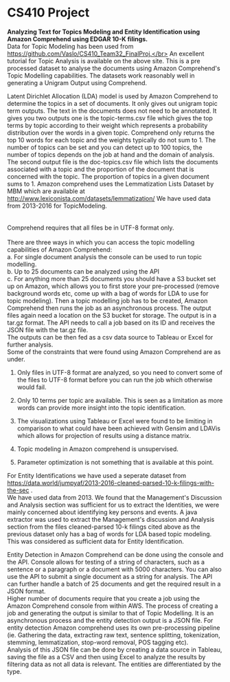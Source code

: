 # CS410 Project
<b>Analyzing Text for Topics Modeling and Entity Identification using Amazon Comprehend using EDGAR 10-K filings.</b></br>
Data for Topic Modeling has been used from https://github.com/Vaslo/CS410_Team32_FinalProj.</br>
An excellent tutorial for Topic Analysis is available on the above site. This is a pre processed dataset to analyse the documents using Amazon Comprehend's Topic Modelling capabilities. 
The datasets work reasonably well in generating a Unigram Output using Comprehend. <br>

Latent Dirichlet Allocation (LDA) model is used by Amazon Comprehend to determine the topics in a set of documents. It only gives out unigram topic term outputs. The text in the documents does not need to be annotated. It gives you two outputs one is the topic-terms.csv file which gives the top terms by topic according to their weight which represents a probability distribution over the words in a given topic. Comprehend only returns the top 10 words for each topic and the weights typically do not sum to 1. The number of topics can be set and you can detect up to 100 topics, the number of topics depends on the job at hand and the domain of analysis.
The second output file is the doc-topics.csv file which lists the documents associated with a topic and the proportion of the document that is concerned with the topic. The proportion of topics in a given document sums to 1. 
Amazon comprehend uses the Lemmatization Lists Dataset by MBM which are available at http://www.lexiconista.com/datasets/lemmatization/ 
We have used data from 2013-2016 for TopicModeling.<br><br><br>
Comprehend requires that all files be in UTF-8 format only. <br><br>
There are three ways in which you can access the topic modelling capabilities of Amazon Comprehend:<br>
  a.	For single document analysis the console can be used to run topic modelling. <br>
  b.	Up to 25 documents can be analyzed using the API<br>
  c.	For anything more than 25 documents you should have a S3 bucket set up on Amazon, which allows you to first store your pre-processed (remove background words etc, come up with a bag of words for LDA to use for topic modeling). Then a topic modelling job has to be created, Amazon Comprehend then runs the job as an asynchronous process. The output files again need a location on the S3 bucket for storage. The output is in a tar.gz format. The API needs to call a job based on its ID and receives the JSON file with the tar.gz file. <br>
The outputs can be then fed as a csv data source to Tableau or Excel for further analysis. <br>
Some of the constraints that were found using Amazon Comprehend are as under.<br>
1.	Only files in UTF-8 format are analyzed, so you need to convert some of the files to UTF-8 format before you can run the job which otherwise would fail.<br>
2.	Only 10 terms per topic are available. This is seen as a limitation as more words can provide more insight into the topic identification.<br>

3.	The visualizations using Tableau or Excel were found to be limiting in comparison to what could have been achieved with Gensim and LDAVis which allows for projection of results using a distance matrix.<br>
4.	Topic modeling in Amazon comprehend is unsupervised. <br>
5.	Parameter optimization is not something that is available at this point. <br>

For Entity Identifications we have used a seperate dataset from https://data.world/jumpyaf/2013-2016-cleaned-parsed-10-k-filings-with-the-sec . </br>
We have used data from 2013.
We found that the Management's Discussion and Analysis section was sufficient for us to extract the Identities, we were mainly concerned about identifying key persons and events. A java extractor was used to extract the Management's discussion and Analysis section from the files cleaned-parsed 10-k filings cited above as the previous dataset only has a bag of words for LDA based topic modeling. This was considered as sufficient data for Entity Identification.

Entity Detection in Amazon Comprehend can be done using the console and the API. Console allows for testing of a string of characters, such as a sentence or a paragraph or a document with 5000 characters. You can also use the API to submit a single document as a string for analysis. The API can further handle a batch of 25 documents and get the required result in a JSON format.<br> 
Higher number of documents require that you create a job using the Amazon Comprehend console from within AWS. The process of creating a job and generating the output is similar to that of Topic Modelling. It is an asynchronous process and the entity detection output is a JSON file.  For entity detection Amazon comprehend uses its own pre-processing pipeline (ie. Gathering the data, extracting raw text, sentence splitting, tokenization, stemming, lemmatization, stop-word removal, POS tagging etc). <br>
Analysis of this JSON file can be done by creating a data source in Tableau, saving the file as a CSV and then using Excel to analyze the results by filtering data as not all data is relevant. The entities are differentiated by the type. 

